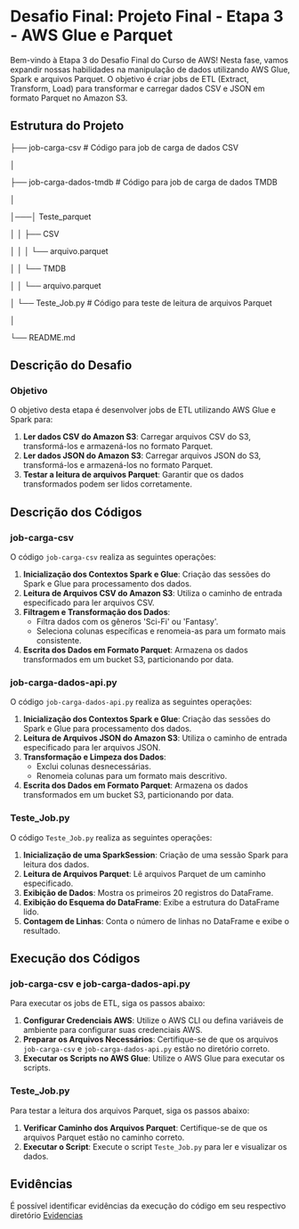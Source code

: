 # Desafio Final: Projeto Final - Etapa 3 - AWS Glue e Parquet

Bem-vindo à Etapa 3 do Desafio Final do Curso de AWS! Nesta fase, vamos expandir nossas habilidades na manipulação de dados utilizando AWS Glue, Spark e arquivos Parquet. O objetivo é criar jobs de ETL (Extract, Transform, Load) para transformar e carregar dados CSV e JSON em formato Parquet no Amazon S3.

## Estrutura do Projeto

├── job-carga-csv    # Código para job de carga de dados CSV

│    

├── job-carga-dados-tmdb   # Código para job de carga de dados TMDB

│

│───│ Teste_parquet  

│   │   ├── CSV

│   │   │   └── arquivo.parquet

│   │   └── TMDB

│   │       └── arquivo.parquet

│   └── Teste_Job.py    # Código para teste de leitura de arquivos Parquet

│

└── README.md


## Descrição do Desafio

### Objetivo

O objetivo desta etapa é desenvolver jobs de ETL utilizando AWS Glue e Spark para:

1. **Ler dados CSV do Amazon S3**: Carregar arquivos CSV do S3, transformá-los e armazená-los no formato Parquet.
2. **Ler dados JSON do Amazon S3**: Carregar arquivos JSON do S3, transformá-los e armazená-los no formato Parquet.
3. **Testar a leitura de arquivos Parquet**: Garantir que os dados transformados podem ser lidos corretamente.

## Descrição dos Códigos

### job-carga-csv

O código `job-carga-csv` realiza as seguintes operações:

1. **Inicialização dos Contextos Spark e Glue**: Criação das sessões do Spark e Glue para processamento dos dados.
2. **Leitura de Arquivos CSV do Amazon S3**: Utiliza o caminho de entrada especificado para ler arquivos CSV.
3. **Filtragem e Transformação dos Dados**: 
   - Filtra dados com os gêneros 'Sci-Fi' ou 'Fantasy'.
   - Seleciona colunas específicas e renomeia-as para um formato mais consistente.
4. **Escrita dos Dados em Formato Parquet**: Armazena os dados transformados em um bucket S3, particionando por data.

### job-carga-dados-api.py

O código `job-carga-dados-api.py` realiza as seguintes operações:

1. **Inicialização dos Contextos Spark e Glue**: Criação das sessões do Spark e Glue para processamento dos dados.
2. **Leitura de Arquivos JSON do Amazon S3**: Utiliza o caminho de entrada especificado para ler arquivos JSON.
3. **Transformação e Limpeza dos Dados**: 
   - Exclui colunas desnecessárias.
   - Renomeia colunas para um formato mais descritivo.
4. **Escrita dos Dados em Formato Parquet**: Armazena os dados transformados em um bucket S3, particionando por data.

### Teste_Job.py

O código `Teste_Job.py` realiza as seguintes operações:

1. **Inicialização de uma SparkSession**: Criação de uma sessão Spark para leitura dos dados.
2. **Leitura de Arquivos Parquet**: Lê arquivos Parquet de um caminho especificado.
3. **Exibição de Dados**: Mostra os primeiros 20 registros do DataFrame.
4. **Exibição do Esquema do DataFrame**: Exibe a estrutura do DataFrame lido.
5. **Contagem de Linhas**: Conta o número de linhas no DataFrame e exibe o resultado.

## Execução dos Códigos

### job-carga-csv e job-carga-dados-api.py

Para executar os jobs de ETL, siga os passos abaixo:

1. **Configurar Credenciais AWS**: Utilize o AWS CLI ou defina variáveis de ambiente para configurar suas credenciais AWS.
2. **Preparar os Arquivos Necessários**: Certifique-se de que os arquivos `job-carga-csv` e `job-carga-dados-api.py` estão no diretório correto.
3. **Executar os Scripts no AWS Glue**: Utilize o AWS Glue para executar os scripts.

### Teste_Job.py

Para testar a leitura dos arquivos Parquet, siga os passos abaixo:

1. **Verificar Caminho dos Arquivos Parquet**: Certifique-se de que os arquivos Parquet estão no caminho correto.
2. **Executar o Script**: Execute o script `Teste_Job.py` para ler e visualizar os dados.

## Evidências

É possível identificar evidências da execução do código em seu respectivo diretório [Evidencias](../Evidencias)
